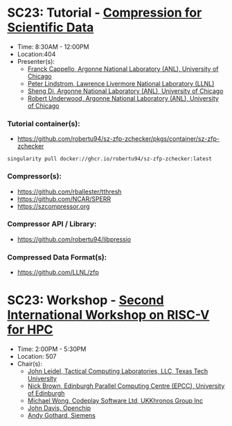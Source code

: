 # SC23: Tutorial - [Compression for Scientific Data](https://sc23.conference-program.com/presentation/?id=tut109&sess=sess232)

- Time: 8:30AM - 12:00PM
- Location:404
- Presenter(s):
  - [Franck Cappello, Argonne National Laboratory (ANL), University of Chicago](https://sc23.conference-program.com/presenter/?uid=467143)
  - [Peter Lindstrom, Lawrence Livermore National Laboratory (LLNL)](https://sc23.conference-program.com/presenter/?uid=813953)
  - [Sheng Di, Argonne National Laboratory (ANL), University of Chicago](https://sc23.conference-program.com/presenter/?uid=205563)
  - [Robert Underwood, Argonne National Laboratory (ANL), University of Chicago](https://sc23.conference-program.com/presenter/?uid=634273)

### Tutorial container(s): 
- https://github.com/robertu94/sz-zfp-zchecker/pkgs/container/sz-zfp-zchecker
```
singularity pull docker://ghcr.io/robertu94/sz-zfp-zchecker:latest
```

### Compressor(s):
- https://github.com/rballester/tthresh
- https://github.com/NCAR/SPERR
- https://szcompressor.org

### Compressor API / Library:
- https://github.com/robertu94/libpressio

### Compressed Data Format(s):
- https://github.com/LLNL/zfp


# SC23: Workshop - [Second International Workshop on RISC-V for HPC](https://sc23.conference-program.com/session/?sess=sess455)

- Time: 2:00PM - 5:30PM
- Location: 507
- Chair(s):
  - [John Leidel, Tactical Computing Laboratories, LLC, Texas Tech University](https://sc23.conference-program.com/presenter/?uid=113763)
  - [Nick Brown, Edinburgh Parallel Computing Centre (EPCC), University of Edinburgh](https://sc23.conference-program.com/presenter/?uid=582863)
  - [Michael Wong, Codeplay Software Ltd, UKKhronos Group Inc](https://sc23.conference-program.com/presenter/?uid=159963)
  - [John Davis, Openchip](https://sc23.conference-program.com/presenter/?uid=306893)
  - [Andy Gothard, Siemens](https://sc23.conference-program.com/organization/?inst=15737075033194746030)
